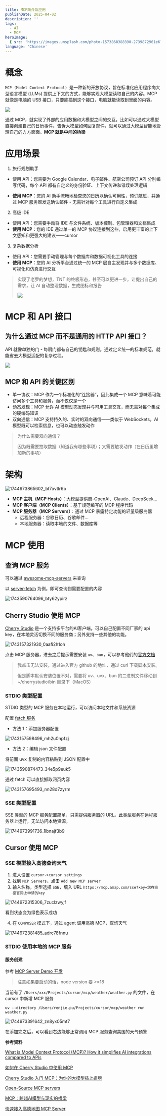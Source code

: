 ```yaml
---
title: MCP简介及应用
publishDate: 2025-04-02
description: ''
tags:
  - AI
  - MCP
heroImage:
  { src: 'https://images.unsplash.com/photo-1573868388390-2739872961e6?q=80&w=3456&auto=format&fit=crop&ixlib=rb-4.0.3&ixid=M3wxMjA3fDB8MHxwaG90by1wYWdlfHx8fGVufDB8fHx8fA%3D%3D', inferSize: true, color: '#C8B5A6'  }
language: 'Chinese'
---
```


# 概念

`MCP (Model Context Protocol) `是一种新的开放协议，旨在标准化应用程序向大型语言模型 (LLMs) 提供上下文的方式，能够实现大模型读取自己的内容。MCP 就像是电脑的 USB 接口，只要能插到这个接口，电脑就能读取到里面的内容。

![](https://norahsakal.com/assets/images/mcp_overview-641a298352ff835488af36be3d8eee52.png)

通过 MCP，就实现了外部的应用数据和大模型之间的交互。比如可以通过大模型直接创建自己的日历事件，告诉大模型如何回复邮件，就可以通过大模型智能地管理自己的方方面面。**MCP 就是中间的桥梁**

# 应用场景

1. 旅行规划助手

- 使用 API：您需要为 Google Calendar、电子邮件、航空公司预订 API 分别编写代码，每个 API 都有自定义的身份验证、上下文传递和错误处理逻辑

- **使用 MCP**：您的 AI 助手流畅地检查您的日历以确认可用性，预订航班，并通过 MCP 服务器发送确认邮件 - 无需针对每个工具进行自定义集成

2. 高级 IDE

- 使用 API：您需要手动将 IDE 与文件系统、版本控制、包管理器和文档集成
- **使用 MCP**：您的 IDE 通过单一的 MCP 协议连接到这些，启用更丰富的上下文感知和更强大的建议——cursor

3. 复杂数据分析

- 使用 API：您需要手动管理与每个数据库和数据可视化工具的连接
- **使用 MCP**：您的 AI 分析平台通过统一的 MCP 层自主发现并与多个数据库、可视化和仿真进行交互

> 实现了老罗的梦想，TNT 的终极形态，甚至可以更进一步，让提出自己的需求，让 AI 自动整理数据，生成图标和报告
>
> ![](https://s3.ifanr.com/wp-content/uploads/2018/08/IMG_0332.png)

# MCP 和 API 接口

## 为什么通过 MCP 而不是通用的 HTTP API 接口？

API 就像单独的门 - 每扇门都有自己的钥匙和规则。通过定义统一的标准规范，就能省去大模型适配的复杂过程。

![](https://norahsakal.com/assets/images/api_overview-0d9335920826e30bba0897997f599829.png)

## MCP 和 API 的关键区别

- 单一协议：MCP 作为一个标准化的“连接器”，因此集成一个 MCP 意味着可能访问多个工具和服务，而不仅仅是一个
- 动态发现：MCP 允许 AI 模型动态发现并与可用工具交互，而无需对每个集成的硬编码知识
- 双向通信：MCP 支持持久的、实时的双向通信——类似于 WebSockets。AI 模型既可以检索信息，也可以动态触发动作

> 为什么需要双向通信？
>
> 因为既需要拉取数据（知道我有哪些事项）；又需要触发动作（在日历里增加新的事项）

# 架构

![1744973865602_bt7ovtlr6b](https://pub-6bd5d0c20d254a3e9d8dea968e62938c.r2.dev/2025/4/1744973865602_bt7ovtlr6b)

- **MCP 主机（MCP Hosts）**：大模型提供商-OpenAI、Claude、DeepSeek...
- **MCP 客户端（MCP Clients）**：基于规范编写的 MCP 程序代码
- **MCP 服务器（MCP Servers）**：通过 MCP 暴露特定功能的轻量级服务器
  - 远程服务器：谷歌日历、谷歌邮件...
  - 本地服务器：读取本地的文件、数据库等

# MCP 使用

## 查询 MCP 服务

可以通过 [awesome-mcp-servers](https://github.com/punkpeye/awesome-mcp-servers) 来查询

以 [server-fetch](https://github.com/modelcontextprotocol/servers/tree/main/src/fetch) 为例，即可查询到需要配置的内容

![1743590764096_bty62ypirz](https://pub-6bd5d0c20d254a3e9d8dea968e62938c.r2.dev/2025/4/1743590764096_bty62ypirz)

## Cherry Studio 使用 MCP

[Cherry Studio](https://cherry-ai.com/) 是一个支持多平台的AI客户端，可以自己配置不同厂家的 api key，在本地灵活切换不同的服务商；另外支持一些其他的功能。

![1743157321930_0aafi2h1oh](https://pub-6bd5d0c20d254a3e9d8dea968e62938c.r2.dev/2025/3/1743157321930_0aafi2h1oh)

点击 MCP 服务器，进去之后提示需要安装 `uv`、`bun`，可以参考他们的[官方文档](https://docs.cherry-ai.com/advanced-basic/mcp)

> 我点击无法安装，通过进入官方 github 的地址，通过 curl 下载脚本安装。
>
> 但是脚本默认安装位置不对，需要将 uv、uvx、bun 的二进制文件移动到 ~/cherrystudio/bin 目录下（MacOS）

### STDIO 类型配置

STDIO 类型的 MCP 服务在本地运行，可以访问本地文件和系统资源

配置 [fetch 服务](https://github.com/modelcontextprotocol/servers/tree/main/src/fetch)

- 方法 1：添加服务器配置

![1743157598496_mh2u0npfzj](https://pub-6bd5d0c20d254a3e9d8dea968e62938c.r2.dev/2025/3/1743157598496_mh2u0npfzj)

- 方法 2：编辑 json 文件配置

将前面 uvx 复制的内容粘贴到 JSON 配置中

![1743590874473_34e5p9euk5](https://pub-6bd5d0c20d254a3e9d8dea968e62938c.r2.dev/2025/4/1743590874473_34e5p9euk5)

通过 fetch 可以直接抓取网页内容

![1743157695493_nn28d7zyrm](https://pub-6bd5d0c20d254a3e9d8dea968e62938c.r2.dev/2025/3/1743157695493_nn28d7zyrm)

### SSE 类型配置

SSE 类型的 MCP 服务配置简单，只需提供服务器的 URL。此类型服务在远程服务器上运行，无法访问本地资源。

![1744973991736_1lbnajf3b9](https://pub-6bd5d0c20d254a3e9d8dea968e62938c.r2.dev/2025/4/1744973991736_1lbnajf3b9)

## Cursor 使用 MCP

### SSE 模型接入高德查询天气

1. 进入设置 `cursor->cursor settings`
2. 找到 `MCP Servers`，点击 `Add new MCP server`
3. 输入名称，类型选择 `SSE`，填入 URL `https://mcp.amap.com/sse?key=您在高德官网上申请的key`

![1744972315306_7zuclzwyjf](https://pub-6bd5d0c20d254a3e9d8dea968e62938c.r2.dev/2025/4/1744972315306_7zuclzwyjf)

看到状态变为绿色表示成功

4. 在 `COMPOSER` 模式下，通过 agent 调用高德 MCP，查询天气

![1744972381485_adrc78fnnu](https://pub-6bd5d0c20d254a3e9d8dea968e62938c.r2.dev/2025/4/1744972381485_adrc78fnnu)

### STDIO 使用本地的 MCP 服务

#### 服务创建

参考 [MCP Server Demo 开发](https://www.cnblogs.com/ryanzheng/p/18781666)

> 注意如果要启动的话，node version 要 >=18

当前有了 `/Users/xxx/Projects/cursor/mcp/weather/weather.py` 的文件，在 cursor 中新增 MCP 服务

`uv --directory /Users/renjie.pu/Projects/cursor/mcp/weather run weather.py`

![1744973391642_zn8yx05mt7](https://pub-6bd5d0c20d254a3e9d8dea968e62938c.r2.dev/2025/4/1744973391642_zn8yx05mt7)

在添加完之后，可以看到右边能够正常调用 MCP 服务查询美国的天气预警

**参考资料**

[What is Model Context Protocol (MCP)? How it simplifies AI integrations compared to APIs](https://norahsakal.com/blog/mcp-vs-api-model-context-protocol-explained/)

[如何在 Cherry Studio 中使用 MCP](https://vaayne.com/posts/2025/how-to-use-mcp-in-cherry-studio/)

[Cherry Studio 入门 MCP：为你的大模型插上翅膀](https://segmentfault.com/a/1190000046317099)

[Open-Source MCP servers](https://glama.ai/mcp/servers)

[MCP：跨越AI模型与现实的桥梁](https://mp.weixin.qq.com/s/hlZnm5gu9q1nZHhzHWw0Xg)

[快速接入高德地图 MCP Server](https://lbs.amap.com/api/mcp-server/gettingstarted)


